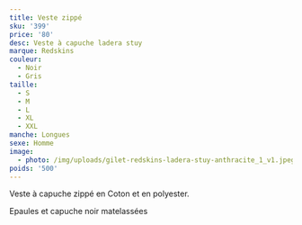 ```yaml
---
title: Veste zippé
sku: '399'
price: '80'
desc: Veste à capuche ladera stuy
marque: Redskins
couleur:
  - Noir
  - Gris
taille:
  - S
  - M
  - L
  - XL
  - XXL
manche: Longues
sexe: Homme
image:
  - photo: /img/uploads/gilet-redskins-ladera-stuy-anthracite_1_v1.jpeg
poids: '500'
---
```

Veste à capuche zippé en Coton et en polyester.

Epaules et capuche noir matelassées
